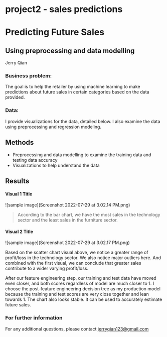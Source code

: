 # project2 - sales predictions
# Predicting Future Sales
## Using preprocessing and data modelling

Jerry Qian

### Business problem:

The goal is to help the retailer by using machine learning to make predictions about future sales in certain categories based on the data provided.


### Data:
I provide visualizations for the data, detailed below. I also examine the data using preprocessing and regression modeling.


## Methods
- Preprocessing and data modelling to examine the training data and testing data accuracy
- Visualizations to help understand the data

## Results


#### Visual 1 Title
![sample image](Screenshot 2022-07-29 at 3.02.14 PM.png)

> According to the bar chart, we have the most sales in the technology sector and the least sales in the furniture sector.

#### Visual 2 Title
![sample image](Screenshot 2022-07-29 at 3.02.17 PM.png)

Based on the scatter chart visual above, we notice a greater range of profit/loss in the technology sector. We also notice major outliers here. And combined with the first visual, we can conclude that greater sales contribute to a wider varying profit/loss.

After our feature engineering step, our training and test data have moved even closer, and both scores regardless of model are much closer to 1.
I choose the post-feature engineering decision tree as my production model because the training and test scores are very close together and lean towards 1. The chart also looks stable. It can be used to accurately estimate future sales.

### For further information


For any additional questions, please contact jerryqian123@gmail.com
